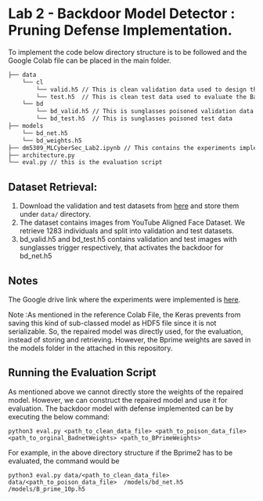 # Lab 2 - Backdoor Model Detector : Pruning Defense Implementation.
To implement the code below directory structure is to be followed and the Google Colab file can be placed in the main folder.

```bash
├── data 
    └── cl
        └── valid.h5 // This is clean validation data used to design the defense
        └── test.h5  // This is clean test data used to evaluate the BadNet
    └── bd
        └── bd_valid.h5 // This is sunglasses poisoned validation data
        └── bd_test.h5  // This is sunglasses poisoned test data
├── models
    └── bd_net.h5
    └── bd_weights.h5
├── dm5309_MLCyberSec_Lab2.ipynb // This contains the experiments implemented and results obtained.
├── architecture.py
└── eval.py // this is the evaluation script
```

## Dataset Retrieval:

   1. Download the validation and test datasets from [here](https://drive.google.com/drive/folders/1Rs68uH8Xqa4j6UxG53wzD0uyI8347dSq?usp=sharing) and store them under `data/` directory.
   2. The dataset contains images from YouTube Aligned Face Dataset. We retrieve 1283 individuals and split into validation and test datasets.
   3. bd_valid.h5 and bd_test.h5 contains validation and test images with sunglasses trigger respectively, that activates the backdoor for bd_net.h5
   

## Notes

The Google drive link where the experiments were implemented is [here](https://drive.google.com/drive/folders/1GBAnKo04gTphDUpSpkQC7vQn-QICxfV7?usp=sharing).
 
Note :As mentioned in the reference Colab File, the Keras prevents from saving this kind of sub-classed model as HDF5 file since it is not serializable. So, the repaired model was directly used, for the evaluation,  instead of storing and retrieving. However, the Bprime weights are saved in the models folder in the attached in this repository.

## Running the Evaluation Script
As mentioned above we cannot directly store the weights of the repaired model. However, we can construct the repaired model and use it for evaluation.
The backdoor model with defense implemented can be by executing the below command:
```
python3 eval.py <path_to_clean_data_file> <path_to_poison_data_file>  <path_to_orginal_BadnetWeights> <path_to_BPrimeWeights>

```
For example, in the above directory structure if the Bprime2 has to be evaluated, the command would be
```
python3 eval.py data/<path_to_clean_data_file> data/<path_to_poison_data_file>  /models/bd_net.h5  /models/B_prime_10p.h5

```

